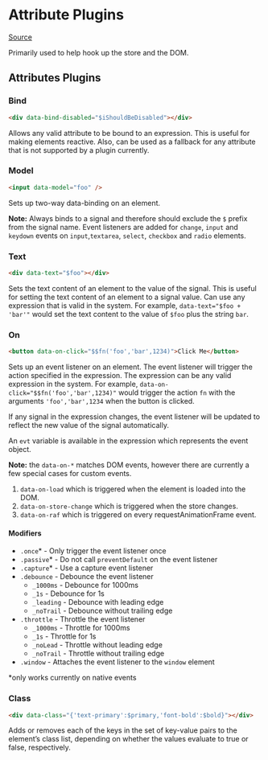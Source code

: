 # Attribute Plugins

[Source](https://github.com/delaneyj/datastar/blob/main/packages/library/src/lib/plugins/attributes.ts)

Primarily used to help hook up the store and the DOM.

## Attributes Plugins

### Bind

```html
<div data-bind-disabled="$iShouldBeDisabled"></div>
```

Allows any valid attribute to be bound to an expression. This is useful for making elements reactive. Also, can be used as a fallback for any attribute that is not supported by a plugin currently.

### Model

```html
<input data-model="foo" />
```

Sets up two-way data-binding on an element.

**Note:** Always binds to a signal and therefore should exclude the `$` prefix from the signal name. Event listeners are added for `change`, `input` and `keydown` events on `input`,`textarea`, `select`, `checkbox` and `radio` elements.

### Text

```html
<div data-text="$foo"></div>
```

Sets the text content of an element to the value of the signal. This is useful for setting the text content of an element to a signal value. Can use any expression that is valid in the system. For example, `data-text="$foo + 'bar'"` would set the text content to the value of `$foo` plus the string `bar`.

### On

```html
<button data-on-click="$$fn('foo','bar',1234)">Click Me</button>
```

Sets up an event listener on an element. The event listener will trigger the action specified in the expression. The expression can be any valid expression in the system. For example, `data-on-click="$$fn('foo','bar',1234)"` would trigger the action `fn` with the arguments `'foo','bar',1234` when the button is clicked.

If any signal in the expression changes, the event listener will be updated to reflect the new value of the signal automatically.

An `evt` variable is available in the expression which represents the event object.

**Note:** the `data-on-*` matches DOM events, however there are currently a few special cases for custom events.

1.  `data-on-load` which is triggered when the element is loaded into the DOM.
2.  `data-on-store-change` which is triggered when the store changes.
3.  `data-on-raf` which is triggered on every requestAnimationFrame event.

#### Modifiers
- `.once`\* - Only trigger the event listener once
- `.passive`\* - Do not call `preventDefault` on the event listener
- `.capture`\* - Use a capture event listener
- `.debounce` - Debounce the event listener
  - `_1000ms` - Debounce for 1000ms
  - `_1s` - Debounce for 1s
  - `_leading` - Debounce with leading edge
  - `_noTrail` - Debounce without trailing edge
- `.throttle` - Throttle the event listener
  - `_1000ms` - Throttle for 1000ms
  - `_1s` - Throttle for 1s
  - `_noLead` - Throttle without leading edge
  - `_noTrail` - Throttle without trailing edge
- `.window` - Attaches the event listener to the `window` element

\*only works currently on native events

### Class

```html
<div data-class="{'text-primary':$primary,'font-bold':$bold}"></div>
```

Adds or removes each of the keys in the set of key-value pairs to the element’s class list, depending on whether the values evaluate to true or false, respectively.
